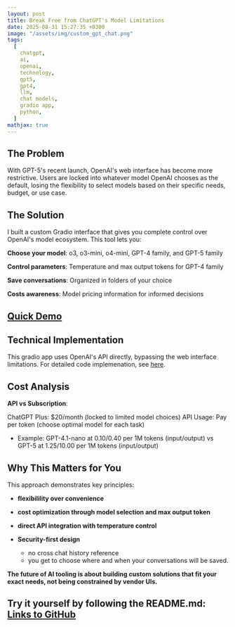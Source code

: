 ```yaml
---
layout: post
title: Break Free from ChatGPT's Model Limitations
date: 2025-08-31 15:27:35 +0300
image: "/assets/img/custom_gpt_chat.png"
tags:
  [
    chatgpt,
    ai,
    openai,
    technology,
    gpt5,
    gpt4,
    llm,
    chat models,
    gradio app,
    python,
  ]
mathjax: true
---
```


## The Problem

With GPT-5's recent launch, OpenAI's web interface has become more restrictive. Users are locked into whatever model OpenAI chooses as the default, losing the flexibility to select models based on their specific needs, budget, or use case.

## The Solution

I built a custom Gradio interface that gives you complete control over OpenAI's model ecosystem. This tool lets you:

**Choose your model**: o3, o3-mini, o4-mini, GPT-4 family, and GPT-5 family

**Control parameters**: Temperature and max output tokens for GPT-4 family

**Save conversations**: Organized in folders of your choice

**Costs awareness**: Model pricing information for informed decisions

## [Quick Demo](https://www.youtube.com/watch?v=4cY1tTa_TxI)

## Technical Implementation

This gradio app uses OpenAI's API directly, bypassing the web interface limitations. For detailed code implemenation, see [here](https://github.com/mdossett204/random-ai-projects/blob/main/custom_gpt_app/gradio_chat_app.py).

## Cost Analysis

**API vs Subscription**:

ChatGPT Plus: $20/month (locked to limited model choices)
API Usage: Pay per token (choose optimal model for each task)

- Example: GPT-4.1-nano at $0.10/$0.40 per 1M tokens (input/output) vs GPT-5 at $1.25/$10.00 per 1M tokens (input/output)

## Why This Matters for You

This approach demonstrates key principles:

- **flexibilility over convenience**

- **cost optimization through model selection and max output token**

- **direct API integration with temperature control**

- **Security-first design**
  - no cross chat history reference
  - you get to choose where and when your conversations will be saved.

**The future of AI tooling is about building custom solutions that fit your exact needs, not being constrained by vendor UIs.**

## Try it yourself by following the README.md: [Links to GitHub](https://github.com/mdossett204/random-ai-projects/blob/main/custom_gpt_app/README.md)

